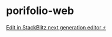 # porifolio-web

[Edit in StackBlitz next generation editor ⚡️](https://stackblitz.com/~/github.com/Sofoniyastekalegn/porifolio-web)